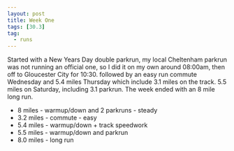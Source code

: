 ```yaml
---
layout: post
title: Week One
tags: [30.3]
tag:
  - runs
---
```


Started with a New Years Day double parkrun, my local Cheltenham parkrun was not running an official one, so I did it on my own around 08:00am, then off to Gloucester City for 10:30. followed by an easy run commute Wednesday and 5.4 miles Thursday which include 3.1 miles on the track. 5.5 miles on Saturday, including 3.1 parkrun. The week ended with an 8 mile long run.

* 8 miles - warmup/down and 2 parkruns - steady
* 3.2 miles - commute - easy
* 5.4 miles - warmup/down + track speedwork
* 5.5 miles - warmup/down and parkrun
* 8.0 miles - long run
